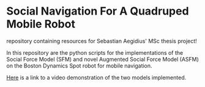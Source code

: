 # Social Navigation For A Quadruped Mobile Robot
repository containing resources for Sebastian Aegidius' MSc thesis project!

In this repository are the python scripts for the implementations of the Social Force Model (SFM) and novel Augmented Social Force Model (ASFM) on the Boston Dynamics Spot robot for mobile navigation.


[Here](https://youtu.be/36d5Frar4pE) is a link to a video demonstration of the two models implemented.
